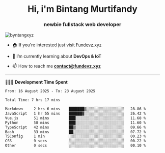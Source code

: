 <h1 align="center">Hi, i'm Bintang Murtifandy</h1>
<h3 align="center">newbie fullstack web developer</h3>

<p align="left"> <img src="https://komarev.com/ghpvc/?username=byntangxyz&label=Profile%20views&color=0e75b6&style=flat" alt="byntangxyz" /> </p>

- 🏠 If you're interested just visit [Fundevz.xyz](https://fundevz.xyz)

- 🌱 I’m currently learning about **DevOps & IoT**

- 📫 How to reach me **[contact@fundevz.xyz](mailto:contact@fundevz.xyz)**

<hr />

👩🏿‍💻 **Development Time Spent**

<p><!--START_SECTION:waka-->

```txt
From: 16 August 2025 - To: 23 August 2025

Total Time: 7 hrs 17 mins

Markdown     2 hrs 6 mins    ███████▒░░░░░░░░░░░░░░░░░   28.86 %
JavaScript   1 hr 55 mins    ██████▓░░░░░░░░░░░░░░░░░░   26.42 %
Vue.js       51 mins         ███░░░░░░░░░░░░░░░░░░░░░░   11.68 %
Python       50 mins         ███░░░░░░░░░░░░░░░░░░░░░░   11.60 %
TypeScript   42 mins         ██▒░░░░░░░░░░░░░░░░░░░░░░   09.66 %
Bash         33 mins         ██░░░░░░░░░░░░░░░░░░░░░░░   07.72 %
TSConfig     1 min           ░░░░░░░░░░░░░░░░░░░░░░░░░   00.23 %
CSS          0 secs          ░░░░░░░░░░░░░░░░░░░░░░░░░   00.22 %
Other        0 secs          ░░░░░░░░░░░░░░░░░░░░░░░░░   00.10 %
```

<!--END_SECTION:waka--></p>
